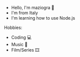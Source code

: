 - Hello, I'm maziogra 👋
- I'm from Italy
- I'm learning how to use Node.js

Hobbies:
- Coding 💻
- Music 🎵
- Film/Series 🎞️
